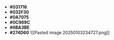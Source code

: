 - **#031716**
- **#032F30**
- **#0A7075**
- **#0C969C**
- **#6BA3BE**
- **#274D60**
![[Pasted image 20250103234727.png]]